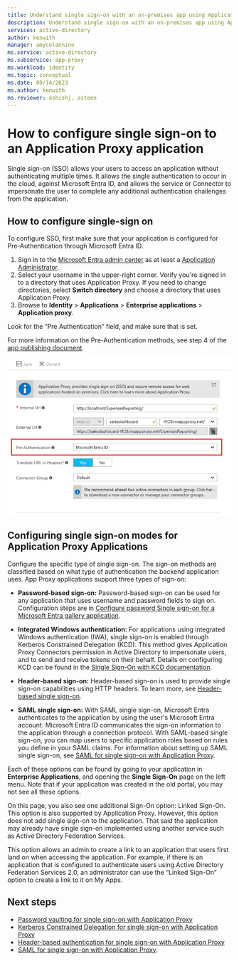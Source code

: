 ```yaml
---
title: Understand single sign-on with an on-premises app using Application Proxy
description: Understand single sign-on with an on-premises app using Application Proxy.
services: active-directory
author: kenwith
manager: amycolannino
ms.service: active-directory
ms.subservice: app-proxy
ms.workload: identity
ms.topic: conceptual
ms.date: 09/14/2023
ms.author: kenwith
ms.reviewer: ashishj, asteen
---
```


# How to configure single sign-on to an Application Proxy application

Single sign-on (SSO) allows your users to access an application without authenticating multiple times. It allows the single authentication to occur in the cloud, against Microsoft Entra ID, and allows the service or Connector to impersonate the user to complete any additional authentication challenges from the application.

## How to configure single-sign on
To configure SSO, first make sure that your application is configured for Pre-Authentication through Microsoft Entra ID.

1. Sign in to the [Microsoft Entra admin center](https://entra.microsoft.com) as at least a [Application Administrator](~/identity/role-based-access-control/permissions-reference.md#application-administrator).
1. Select your username in the upper-right corner. Verify you're signed in to a directory that uses Application Proxy. If you need to change directories, select **Switch directory** and choose a directory that uses Application Proxy.
1. Browse to **Identity** > **Applications** > **Enterprise applications** > **Application proxy**.

 Look for the “Pre Authentication” field, and make sure that is set. 

For more information on the Pre-Authentication methods, see step 4 of the [app publishing document](application-proxy-add-on-premises-application.md).

   ![Pre-authentication method in Microsoft Entra admin center](./media/application-proxy-config-sso-how-to/app-proxy.png)

## Configuring single sign-on modes for Application Proxy Applications
Configure the specific type of single sign-on. The sign-on methods are classified based on what type of authentication the backend application uses. App Proxy applications support three types of sign-on:

-   **Password-based sign-on:** Password-based sign-on can be used for any application that uses username and password fields to sign on. Configuration steps are in [Configure password Single sign-on for a Microsoft Entra gallery application](~/identity/enterprise-apps/configure-password-single-sign-on-non-gallery-applications.md).

-   **Integrated Windows authentication:** For applications using integrated Windows authentication (IWA), single sign-on is enabled through Kerberos Constrained Delegation (KCD). This method gives Application Proxy Connectors permission in Active Directory to impersonate users, and to send and receive tokens on their behalf. Details on configuring KCD can be found in the [Single Sign-On with KCD documentation](how-to-configure-sso-with-kcd.md).

-   **Header-based sign-on:** Header-based sign-on is used to provide single sign-on capabilities using HTTP headers. To learn more, see [Header-based single sign-on](application-proxy-configure-single-sign-on-with-headers.md).

-   **SAML single sign-on:** With SAML single sign-on, Microsoft Entra authenticates to the application by using the user's Microsoft Entra account. Microsoft Entra ID communicates the sign-on information to the application through a connection protocol. With SAML-based single sign-on, you can map users to specific application roles based on rules you define in your SAML claims. For information about setting up SAML single sign-on, see [SAML for single sign-on with Application Proxy](application-proxy-configure-single-sign-on-on-premises-apps.md).

Each of these options can be found by going to your application in **Enterprise Applications**, and opening the **Single Sign-On** page on the left menu. Note that if your application was created in the old portal, you may not see all these options.

On this page, you also see one additional Sign-On option: Linked Sign-On. This option is also supported by Application Proxy. However, this option does not add single sign-on to the application. That said the application may already have single sign-on implemented using another service such as Active Directory Federation Services. 

This option allows an admin to create a link to an application that users first land on when accessing the application. For example, if there is an application that is configured to authenticate users using Active Directory Federation Services 2.0, an administrator can use the “Linked Sign-On” option to create a link to it on My Apps.

## Next steps
- [Password vaulting for single sign-on with Application Proxy](application-proxy-configure-single-sign-on-password-vaulting.md)
- [Kerberos Constrained Delegation for single sign-on with Application Proxy](how-to-configure-sso-with-kcd.md)
- [Header-based authentication for single sign-on with Application Proxy](application-proxy-configure-single-sign-on-with-headers.md) 
- [SAML for single sign-on with Application Proxy](application-proxy-configure-single-sign-on-on-premises-apps.md).
